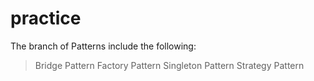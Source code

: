 # practice
The branch of Patterns include the following:

> Bridge Pattern
> Factory Pattern
> Singleton Pattern
> Strategy Pattern